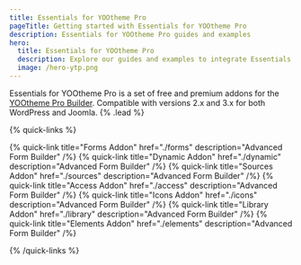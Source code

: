 ```yaml
---
title: Essentials for YOOtheme Pro
pageTitle: Getting started with Essentials for YOOtheme Pro
description: Essentials for YOOtheme Pro guides and examples
hero:
  title: Essentials for YOOtheme Pro
  description: Explore our guides and examples to integrate Essentials for <span class="whitespace-nowrap">YOOtheme Pro</span>
  image: /hero-ytp.png
---
```


Essentials for YOOtheme Pro is a set of free and premium addons for the [YOOtheme Pro Builder](https://yootheme.com/page-builder). Compatible with versions 2.x and 3.x for both WordPress and Joomla. {% .lead %}

{% quick-links %}

{% quick-link title="Forms Addon" href="./forms" description="Advanced Form Builder" /%}
{% quick-link title="Dynamic Addon" href="./dynamic" description="Advanced Form Builder" /%}
{% quick-link title="Sources Addon" href="./sources" description="Advanced Form Builder" /%}
{% quick-link title="Access Addon" href="./access" description="Advanced Form Builder" /%}
{% quick-link title="Icons Addon" href="./icons" description="Advanced Form Builder" /%}
{% quick-link title="Library Addon" href="./library" description="Advanced Form Builder" /%}
{% quick-link title="Elements Addon" href="./elements" description="Advanced Form Builder" /%}

{% /quick-links %}
